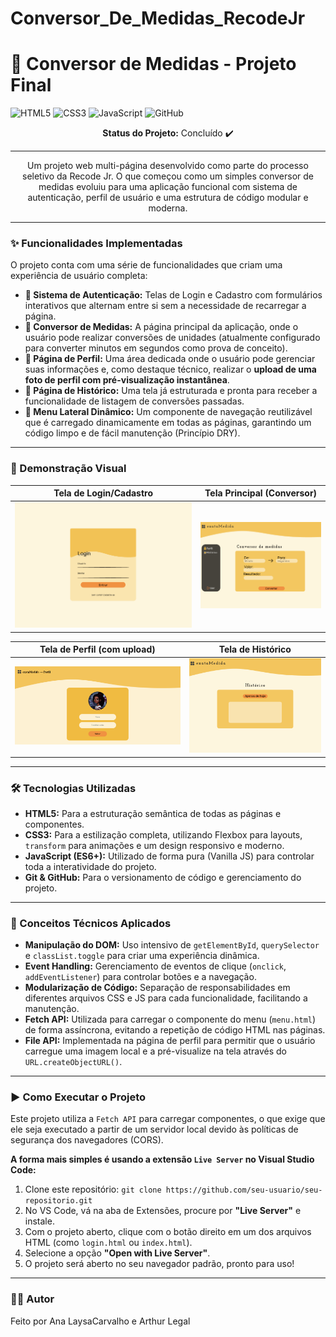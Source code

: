 # Conversor_De_Medidas_RecodeJr
# 🚀 Conversor de Medidas - Projeto Final

![HTML5](https://img.shields.io/badge/HTML-5-E34F26?style=for-the-badge&logo=html5)
![CSS3](https://img.shields.io/badge/CSS-3-1572B6?style=for-the-badge&logo=css3)
![JavaScript](https://img.shields.io/badge/JavaScript-ES6-F7DF1E?style=for-the-badge&logo=javascript)
![GitHub](https://img.shields.io/badge/GitHub-Desktop-181717?style=for-the-badge&logo=github)

<p align="center">
  <strong>Status do Projeto:</strong> Concluído ✔️
</p>

---

<p align="center">
  Um projeto web multi-página desenvolvido como parte do processo seletivo da Recode Jr. O que começou como um simples conversor de medidas evoluiu para uma aplicação funcional com sistema de autenticação, perfil de usuário e uma estrutura de código modular e moderna.
</p>

---

### ✨ Funcionalidades Implementadas

O projeto conta com uma série de funcionalidades que criam uma experiência de usuário completa:

* **🔐 Sistema de Autenticação:** Telas de Login e Cadastro com formulários interativos que alternam entre si sem a necessidade de recarregar a página.
* **📏 Conversor de Medidas:** A página principal da aplicação, onde o usuário pode realizar conversões de unidades (atualmente configurado para converter minutos em segundos como prova de conceito).
* **👤 Página de Perfil:** Uma área dedicada onde o usuário pode gerenciar suas informações e, como destaque técnico, realizar o **upload de uma foto de perfil com pré-visualização instantânea**.
* **📖 Página de Histórico:** Uma tela já estruturada e pronta para receber a funcionalidade de listagem de conversões passadas.
* **🧭 Menu Lateral Dinâmico:** Um componente de navegação reutilizável que é carregado dinamicamente em todas as páginas, garantindo um código limpo e de fácil manutenção (Princípio DRY).

---

### 📸 Demonstração Visual

| Tela de Login/Cadastro | Tela Principal (Conversor) |
| :---: | :---: |
| ![Tela de Login](img/login.png) | ![Tela do Conversor](img/tela_inicial.png) |

| Tela de Perfil (com upload) | Tela de Histórico |
| :---: | :---: |
| ![Tela de Perfil](img/perfil.png) | ![Tela de Histórico](img/historico.png) |

---

### 🛠️ Tecnologias Utilizadas

* **HTML5:** Para a estruturação semântica de todas as páginas e componentes.
* **CSS3:** Para a estilização completa, utilizando Flexbox para layouts, `transform` para animações e um design responsivo e moderno.
* **JavaScript (ES6+):** Utilizado de forma pura (Vanilla JS) para controlar toda a interatividade do projeto.
* **Git & GitHub:** Para o versionamento de código e gerenciamento do projeto.

---

### 🚀 Conceitos Técnicos Aplicados

* **Manipulação do DOM:** Uso intensivo de `getElementById`, `querySelector` e `classList.toggle` para criar uma experiência dinâmica.
* **Event Handling:** Gerenciamento de eventos de clique (`onclick`, `addEventListener`) para controlar botões e a navegação.
* **Modularização de Código:** Separação de responsabilidades em diferentes arquivos CSS e JS para cada funcionalidade, facilitando a manutenção.
* **Fetch API:** Utilizada para carregar o componente do menu (`menu.html`) de forma assíncrona, evitando a repetição de código HTML nas páginas.
* **File API:** Implementada na página de perfil para permitir que o usuário carregue uma imagem local e a pré-visualize na tela através do `URL.createObjectURL()`.

---

### ▶️ Como Executar o Projeto

Este projeto utiliza a `Fetch API` para carregar componentes, o que exige que ele seja executado a partir de um servidor local devido às políticas de segurança dos navegadores (CORS).

**A forma mais simples é usando a extensão `Live Server` no Visual Studio Code:**

1.  Clone este repositório: `git clone https://github.com/seu-usuario/seu-repositorio.git`
2.  No VS Code, vá na aba de Extensões, procure por **"Live Server"** e instale.
3.  Com o projeto aberto, clique com o botão direito em um dos arquivos HTML (como `login.html` ou `index.html`).
4.  Selecione a opção **"Open with Live Server"**.
5.  O projeto será aberto no seu navegador padrão, pronto para uso!

---

### 👨‍💻 Autor

Feito por Ana LaysaCarvalho e Arthur Legal


